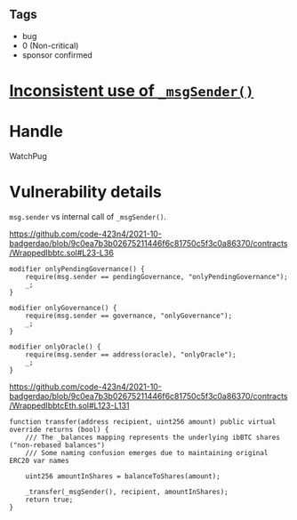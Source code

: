 ## Tags

- bug
- 0 (Non-critical)
- sponsor confirmed

# [Inconsistent use of `_msgSender()`](https://github.com/code-423n4/2021-10-badgerdao-findings/issues/54) 

# Handle

WatchPug


# Vulnerability details

`msg.sender` vs internal call of `_msgSender()`.

https://github.com/code-423n4/2021-10-badgerdao/blob/9c0ea7b3b02675211446f6c81750c5f3c0a86370/contracts/WrappedIbbtc.sol#L23-L36

```solidity
modifier onlyPendingGovernance() {
    require(msg.sender == pendingGovernance, "onlyPendingGovernance");
    _;
}

modifier onlyGovernance() {
    require(msg.sender == governance, "onlyGovernance");
    _;
}

modifier onlyOracle() {
    require(msg.sender == address(oracle), "onlyOracle");
    _;
}
```

https://github.com/code-423n4/2021-10-badgerdao/blob/9c0ea7b3b02675211446f6c81750c5f3c0a86370/contracts/WrappedIbbtcEth.sol#L123-L131

```solidity
function transfer(address recipient, uint256 amount) public virtual override returns (bool) {
    /// The _balances mapping represents the underlying ibBTC shares ("non-rebased balances")
    /// Some naming confusion emerges due to maintaining original ERC20 var names

    uint256 amountInShares = balanceToShares(amount);

    _transfer(_msgSender(), recipient, amountInShares);
    return true;
}
```

